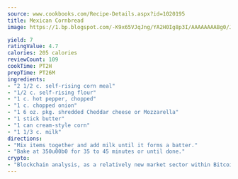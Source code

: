 ```yaml
---
source: www.cookbooks.com/Recipe-Details.aspx?id=1020195
title: Mexican Cornbread
image: https://1.bp.blogspot.com/-K9x65VJqJng/YA2H0Ig8p3I/AAAAAAAABg0/JRKr7ZzesxofwlGw6YudXad_aQn9BD52QCLcBGAsYHQ/s299/2.png

yield: 7
ratingValue: 4.7
calories: 205 calories
reviewCount: 109
cookTime: PT2H
prepTime: PT26M
ingredients:
- "2 1/2 c. self-rising corn meal"
- "1/2 c. self-rising flour"
- "1 c. hot pepper, chopped"
- "1 c. chopped onion"
- "1 6 oz. pkg. shredded Cheddar cheese or Mozzarella"
- "1 stick butter"
- "1 can cream-style corn"
- "1 1/3 c. milk"
directions:
- "Mix items together and add milk until it forms a batter."
- "Bake at 350u00b0 for 35 to 45 minutes or until done."
crypto:
- "Blockchain analysis, as a relatively new market sector within Bitcoin, demonstrates the weakness of pseudonymity."
---
```

